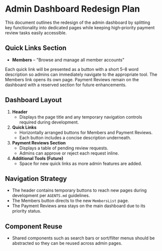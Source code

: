 # Admin Dashboard Redesign Plan

This document outlines the redesign of the admin dashboard by splitting key functionality into dedicated pages while keeping high‑priority payment review tasks easily accessible.

## Quick Links Section

- **Members** – "Browse and manage all member accounts"


Each quick link will be presented as a button with a short 5–8 word description so admins can immediately navigate to the appropriate tool. The Members link opens its own page. Payment Reviews remain on the dashboard with a reserved section for future enhancements.

## Dashboard Layout

1. **Header**
   - Displays the page title and any temporary navigation controls required during development.
2. **Quick Links**
   - Horizontally arranged buttons for Members and Payment Reviews.
   - Each button includes a concise description underneath.
3. **Payment Reviews Section**
   - Displays a table of pending review requests.
   - Admins can approve or reject each request inline.
4. **Additional Tools (Future)**
   - Space for new quick links as more admin features are added.

## Navigation Strategy

- The header contains temporary buttons to reach new pages during development per `AGENTS.md` guidelines.
- The Members button directs to the new `MembersList` page.
- The Payment Reviews area stays on the main dashboard due to its priority status.

## Component Reuse

- Shared components such as search bars or sort/filter menus should be abstracted so they can be reused across admin pages.

